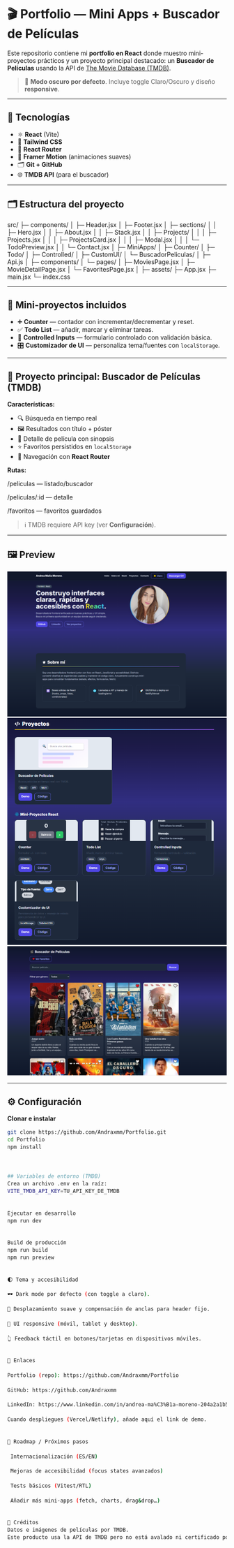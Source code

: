 # 🎬 Portfolio — Mini Apps + Buscador de Películas

Este repositorio contiene mi **portfolio en React** donde muestro mini-proyectos prácticos y un proyecto principal destacado: un **Buscador de Películas** usando la API de [The Movie Database (TMDB)](https://www.themoviedb.org/).

> 🔦 **Modo oscuro por defecto**. Incluye toggle Claro/Oscuro y diseño **responsive**.

---

## 🚀 Tecnologías

- ⚛️ **React** (Vite)
- 🎨 **Tailwind CSS**
- 🧭 **React Router**
- 🧩 **Framer Motion** (animaciones suaves)
- 🗂️ **Git + GitHub**
- 🌐 **TMDB API** (para el buscador)

---

## 🗂️ Estructura del proyecto
src/
├─ components/
│  ├─ Header.jsx
│  ├─ Footer.jsx
│  ├─ sections/
│  │  ├─ Hero.jsx
│  │  ├─ About.jsx
│  │  ├─ Stack.jsx
│  │  ├─ Projects/
│  │  │  ├─ Projects.jsx
│  │  │  ├─ ProjectsCard.jsx
│  │  │  ├─ Modal.jsx
│  │  │  └─ TodoPreview.jsx
│  │  └─ Contact.jsx
│
├─ MiniApps/
│  ├─ Counter/
│  ├─ Todo/
│  ├─ Controlled/
│  ├─ CustomUI/
│  └─ BuscadorPeliculas/
│     ├─ Api.js
│     ├─ components/
│     └─ pages/
│        ├─ MoviesPage.jsx
│        ├─ MovieDetailPage.jsx
│        └─ FavoritesPage.jsx
│
├─ assets/
├─ App.jsx
├─ main.jsx
└─ index.css


---

## 🧪 Mini-proyectos incluidos

- ➕ **Counter** — contador con incrementar/decrementar y reset.  
- ✅ **Todo List** — añadir, marcar y eliminar tareas.  
- 📝 **Controlled Inputs** — formulario controlado con validación básica.  
- 🎛️ **Customizador de UI** — personaliza tema/fuentes con `localStorage`.

---

## 🎥 Proyecto principal: Buscador de Películas (TMDB)

**Características:**

- 🔍 Búsqueda en tiempo real  
- 🖼️ Resultados con título + póster  
- 📄 Detalle de película con sinopsis  
- ⭐ Favoritos persistidos en `localStorage`  
- 🧭 Navegación con **React Router**

**Rutas:**


/peliculas — listado/buscador

/peliculas/:id — detalle

/favoritos — favoritos guardados


> ℹ️ TMDB requiere API key (ver **Configuración**).

---

## 🖼️ Preview

![Home Dark](./src/assets/HomeDark.png)
![Projects](./src/assets/Projects.png)
![Movies](./src/assets/BPeliculas.png)

---

## ⚙️ Configuración

**Clonar e instalar**
```bash
git clone https://github.com/Andraxmm/Portfolio.git
cd Portfolio
npm install



## Variables de entorno (TMDB)
Crea un archivo .env en la raíz:
VITE_TMDB_API_KEY=TU_API_KEY_DE_TMDB


Ejecutar en desarrollo
npm run dev


Build de producción
npm run build
npm run preview


🌓 Tema y accesibilidad

🕶️ Dark mode por defecto (con toggle a claro).

🧭 Desplazamiento suave y compensación de anclas para header fijo.

📱 UI responsive (móvil, tablet y desktop).

👆 Feedback táctil en botones/tarjetas en dispositivos móviles.


🔗 Enlaces

Portfolio (repo): https://github.com/Andraxmm/Portfolio

GitHub: https://github.com/Andraxmm

LinkedIn: https://www.linkedin.com/in/andrea-ma%C3%B1a-moreno-204a2a1b5/

Cuando despliegues (Vercel/Netlify), añade aquí el link de demo.


📌 Roadmap / Próximos pasos

 Internacionalización (ES/EN)

 Mejoras de accesibilidad (focus states avanzados)

 Tests básicos (Vitest/RTL)

 Añadir más mini-apps (fetch, charts, drag&drop…)


🙌 Créditos
Datos e imágenes de películas por TMDB.
Este producto usa la API de TMDB pero no está avalado ni certificado por TMDB.